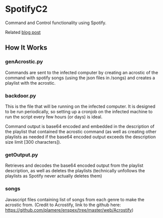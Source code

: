 # SpotifyC2
Command and Control functionality using Spotify.

Related [blog post](https://john-woodman.com/posts/SpotifyC2/)
## How It Works
### genAcrostic.py
Commands are sent to the infected computer by creating an acrostic of the command with spotify songs (using the json files in /songs) and creates a playlist with the acrostic.
### backdoor.py
This is the file that will be running on the infected computer. It is designed to be run periodically, so setting up a cronjob on the infected machine to run the script every few hours (or days) is ideal.

Command output is base64 encoded and embedded in the description of the playlist that contained the acrostic command (as well as creating other playlists as needed if the base64 encoded output exceeds the description size limit [300 characters]).
### getOutput.py
Retrieves and decodes the base64 encoded output from the playlist description, as well as deletes the playlists (technically unfollows the playlists as Spotify never actually deletes them)
### songs
Javascript files containing list of songs from each genre to make the acrostic from. (Credit to Acrostify, link to the github here: https://github.com/plamere/enspex/tree/master/web/Acrostify)
